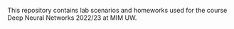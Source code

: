 This repository contains lab scenarios and homeworks used for the course Deep Neural Networks 2022/23 at MIM UW.
